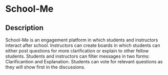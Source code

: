 # School-Me

## Description 

School-Me is an engagement platform in which students and instructors interact after school. Instructors can create boards in which students can either post questions for more clarification or explain to other fellow students. Students and instructors can filter messages in two forms: Clarificantion and Explanation.  Students can vote for relevant questions as they will show first in the discussions. 



